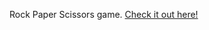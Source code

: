 Rock Paper Scissors game. <a href="https://astroflexx.github.io/rock-paper-scissors/"> Check it out here! </a>
